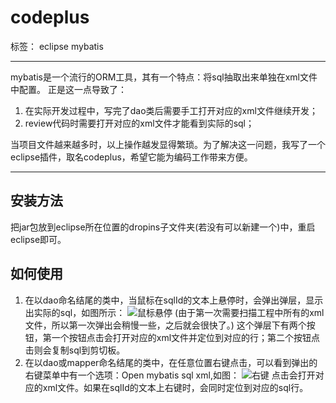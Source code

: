 # codeplus

标签： eclipse mybatis

***
mybatis是一个流行的ORM工具，其有一个特点：将sql抽取出来单独在xml文件中配置。 正是这一点导致了：
1. 在实际开发过程中，写完了dao类后需要手工打开对应的xml文件继续开发；
2. review代码时需要打开对应的xml文件才能看到实际的sql；

当项目文件越来越多时，以上操作越发显得繁琐。为了解决这一问题，我写了一个eclipse插件，取名codeplus，希望它能为编码工作带来方便。
***
## 安装方法
把jar包放到eclipse所在位置的dropins子文件夹(若没有可以新建一个)中，重启eclipse即可。
## 如何使用
1. 在以dao命名结尾的类中，当鼠标在sqlId的文本上悬停时，会弹出弹层，显示出实际的sql，如图所示：
![鼠标悬停](https://raw.githubusercontent.com/huangice/images/master/screenshots/codeplus-hover.png)
(由于第一次需要扫描工程中所有的xml文件，所以第一次弹出会稍慢一些，之后就会很快了。)
这个弹层下有两个按钮，第一个按钮点击会打开对应的xml文件并定位到对应的行；第二个按钮点击则会复制sql到剪切板。
2. 在以dao或mapper命名结尾的类中，在任意位置右键点击，可以看到弹出的右键菜单中有一个选项：Open mybatis sql xml,如图：
![右键](https://raw.githubusercontent.com/huangice/images/master/screenshots/codeplus-menu.png)
点击会打开对应的xml文件。如果在sqlId的文本上右键时，会同时定位到对应的sql行。
  